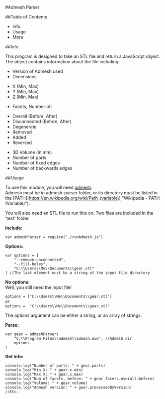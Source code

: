 ﻿#Admesh Parser

##Table of Contents

+ Info
+ Usage
+ More

##Info

This program is designed to take an STL file and return a JavaScript object. The object contains information about the file including:  

+ Version of Admesh used
+ Dimensions
 - X (Min, Max)
 - Y (Min, Max)
 - Z (Min, Max)
+ Facets, Number of:
 - Overall (Before, After)
 - Disconnected (Before, After)
 - Degenerate
 - Removed
 - Added
 - Reversed
+ 3D Volume (in mm)
+ Number of parts
+ Number of fixed edges
+ Number of backwards edges

##Usage

To use this module, you will need [admesh](https://sites.google.com/a/varlog.com/www/admesh-htm).  
Admesh must be in admesh-parser folder, or its directory must be listed in the [PATH](https://en.wikipedia.org/wiki/Path_(variable\) "Wikipedia - PATH (Variable)").

You will also need an STL file to run this on. Two files are included in the 'test' folder.

**Include:**

	var admeshParser = require("./runAdmesh.js")

**Options:**

	var options = [
		"--remove-unconnected",
		"--fill-holes",
		"C:\\Users\\Me\\Documents\\gear.stl"
	] //The last element must be a string of the input file directory

**No options:**  
Well, you still need the input file!  

`options = ["C:\\Users\\Me\\Documents\\gear.stl"]`  
*or*  
`options =  "C:\\Users\\Me\\Documents\\gear.stl"`

The options argument can be either a string, or an array of strings.

**Parse:**

	var gear = admeshParser(
		"C:\\Program Files\\admesh\\admesh.exe", //Admesh dir
		options
	)

**Get Info:**

	console.log("Number of parts: " + gear.parts)
	console.log("Min X: " + gear.x.min)
	console.log("Max X: " + gear.x.max)
	console.log("Num of facets, before: " + gear.facets.overall.before)
	console.log("Volume: " + gear.volume)
	console.log("Admesh version: " + gear.processedByVersion)
	//Etc.
